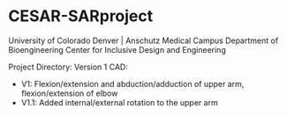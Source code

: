 # CESAR-SARproject

University of Colorado Denver | Anschutz Medical Campus
Department of Bioengineering
Center for Inclusive Design and Engineering

Project Directory: 
Version 1 CAD: 
- V1: Flexion/extension and abduction/adduction of upper arm, flexion/extension of elbow
- V1.1: Added internal/external rotation to the upper arm

